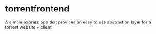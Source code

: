 # torrentfrontend
A simple express app that provides an easy to use abstraction layer for a torrent website + client
